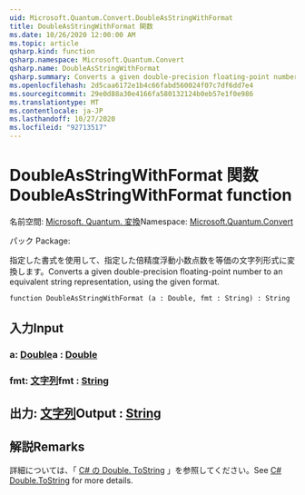 ```yaml
---
uid: Microsoft.Quantum.Convert.DoubleAsStringWithFormat
title: DoubleAsStringWithFormat 関数
ms.date: 10/26/2020 12:00:00 AM
ms.topic: article
qsharp.kind: function
qsharp.namespace: Microsoft.Quantum.Convert
qsharp.name: DoubleAsStringWithFormat
qsharp.summary: Converts a given double-precision floating-point number to an equivalent string representation, using the given format.
ms.openlocfilehash: 2d5caa6172e1b4c66fabd560024f07c7df6dd7e4
ms.sourcegitcommit: 29e0d88a30e4166fa580132124b0eb57e1f0e986
ms.translationtype: MT
ms.contentlocale: ja-JP
ms.lasthandoff: 10/27/2020
ms.locfileid: "92713517"
---
```

# <a name="doubleasstringwithformat-function"></a><span data-ttu-id="f1118-102">DoubleAsStringWithFormat 関数</span><span class="sxs-lookup"><span data-stu-id="f1118-102">DoubleAsStringWithFormat function</span></span>

<span data-ttu-id="f1118-103">名前空間: [Microsoft. Quantum. 変換](xref:Microsoft.Quantum.Convert)</span><span class="sxs-lookup"><span data-stu-id="f1118-103">Namespace: [Microsoft.Quantum.Convert](xref:Microsoft.Quantum.Convert)</span></span>

<span data-ttu-id="f1118-104">パック [](https://nuget.org/packages/)</span><span class="sxs-lookup"><span data-stu-id="f1118-104">Package: [](https://nuget.org/packages/)</span></span>


<span data-ttu-id="f1118-105">指定した書式を使用して、指定した倍精度浮動小数点数を等価の文字列形式に変換します。</span><span class="sxs-lookup"><span data-stu-id="f1118-105">Converts a given double-precision floating-point number to an equivalent string representation, using the given format.</span></span>

```qsharp
function DoubleAsStringWithFormat (a : Double, fmt : String) : String
```


## <a name="input"></a><span data-ttu-id="f1118-106">入力</span><span class="sxs-lookup"><span data-stu-id="f1118-106">Input</span></span>

### <a name="a--double"></a><span data-ttu-id="f1118-107">a: [Double](xref:microsoft.quantum.lang-ref.double)</span><span class="sxs-lookup"><span data-stu-id="f1118-107">a : [Double](xref:microsoft.quantum.lang-ref.double)</span></span>




### <a name="fmt--string"></a><span data-ttu-id="f1118-108">fmt: [文字列](xref:microsoft.quantum.lang-ref.string)</span><span class="sxs-lookup"><span data-stu-id="f1118-108">fmt : [String](xref:microsoft.quantum.lang-ref.string)</span></span>





## <a name="output--string"></a><span data-ttu-id="f1118-109">出力: [文字列](xref:microsoft.quantum.lang-ref.string)</span><span class="sxs-lookup"><span data-stu-id="f1118-109">Output : [String](xref:microsoft.quantum.lang-ref.string)</span></span>



## <a name="remarks"></a><span data-ttu-id="f1118-110">解説</span><span class="sxs-lookup"><span data-stu-id="f1118-110">Remarks</span></span>

<span data-ttu-id="f1118-111">詳細については、「 [C# の Double. ToString](https://docs.microsoft.com/dotnet/api/system.double.tostring?view=netframework-4.7.1#System_Double_ToString_System_String_) 」を参照してください。</span><span class="sxs-lookup"><span data-stu-id="f1118-111">See [C# Double.ToString](https://docs.microsoft.com/dotnet/api/system.double.tostring?view=netframework-4.7.1#System_Double_ToString_System_String_) for more details.</span></span>